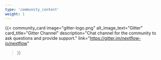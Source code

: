 ```yaml
---
type: 'community_content'
weight: 1
---
```


{{< community_card 
  image="gitter-logo.png" 
  alt_image_text="Gitter"
  card_title="Gitter Channel" 
  description="Chat channel for the community to ask questions and provide support."
  link="https://gitter.im/nextflow-io/nextflow"
>}}